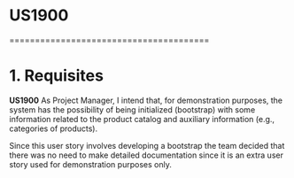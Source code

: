 # US1900
=======================================


# 1. Requisites

**US1900** As Project Manager, I intend that, for demonstration purposes, the system has the possibility of 
being initialized (bootstrap) with some information related to the product catalog and auxiliary 
information (e.g., categories of products).

Since this user story involves developing a bootstrap the team decided that there was no need to make
detailed documentation since it is an extra user story used for demonstration purposes only.
